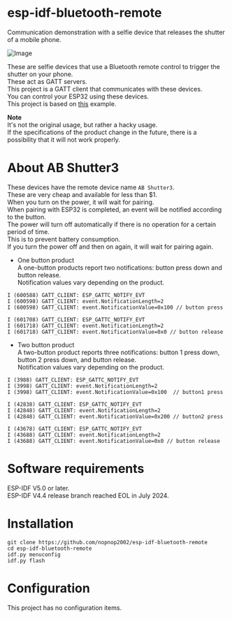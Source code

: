 # esp-idf-bluetooth-remote
Communication demonstration with a selfie device that releases the shutter of a mobile phone.   

![Image](https://github.com/user-attachments/assets/9e4b833f-5c0f-499b-9aa9-a3bb69f43309)

These are selfie devices that use a Bluetooth remote control to trigger the shutter on your phone.   
These act as GATT servers.   
This project is a GATT client that communicates with these devices.   
You can control your ESP32 using these devices.   
This project is based on [this](https://github.com/espressif/esp-idf/tree/master/examples/bluetooth/bluedroid/ble/gatt_client) example.

__Note__   
It's not the original usage, but rather a hacky usage.   
If the specifications of the product change in the future, there is a possibility that it will not work properly.   

# About AB Shutter3
These devices have the remote device name ```AB Shutter3```.   
These are very cheap and available for less than $1.   
When you turn on the power, it will wait for pairing.   
When pairing with ESP32 is completed, an event will be notified according to the button.   
The power will turn off automatically if there is no operation for a certain period of time.   
This is to prevent battery consumption.   
If you turn the power off and then on again, it will wait for pairing again.   

- One button product   
 A one-button products report two notifications: button press down and button release.   
Notification values vary depending on the product.   
```
I (600588) GATT_CLIENT: ESP_GATTC_NOTIFY_EVT
I (600598) GATT_CLIENT: event.NotificationLength=2
I (600598) GATT_CLIENT: event.NotificationValue=0x100 // button press

I (601708) GATT_CLIENT: ESP_GATTC_NOTIFY_EVT
I (601718) GATT_CLIENT: event.NotificationLength=2
I (601718) GATT_CLIENT: event.NotificationValue=0x0 // button release
```

- Two button product   
 A two-button product reports three notifications: button 1 press down, button 2 press down, and button release.   
Notification values vary depending on the product.   
```
I (3988) GATT_CLIENT: ESP_GATTC_NOTIFY_EVT
I (3998) GATT_CLIENT: event.NotificationLength=2
I (3998) GATT_CLIENT: event.NotificationValue=0x100  // button1 press

I (42838) GATT_CLIENT: ESP_GATTC_NOTIFY_EVT
I (42848) GATT_CLIENT: event.NotificationLength=2
I (42848) GATT_CLIENT: event.NotificationValue=0x200 // button2 press

I (43678) GATT_CLIENT: ESP_GATTC_NOTIFY_EVT
I (43688) GATT_CLIENT: event.NotificationLength=2
I (43688) GATT_CLIENT: event.NotificationValue=0x0 // button release
```

# Software requirements
ESP-IDF V5.0 or later.   
ESP-IDF V4.4 release branch reached EOL in July 2024.   

# Installation   
```
git clone https://github.com/nopnop2002/esp-idf-bluetooth-remote
cd esp-idf-bluetooth-remote
idf.py menuconfig
idf.py flash
```

# Configuration   
This project has no configuration items.   

